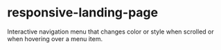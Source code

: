 # responsive-landing-page
Interactive navigation menu that changes color or style when scrolled or when hovering over a menu item. 
